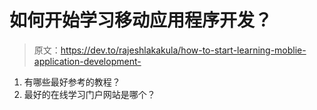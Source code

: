 # 如何开始学习移动应用程序开发？

> 原文：<https://dev.to/rajeshlakakula/how-to-start-learning-moblie-application-development->

1.  有哪些最好参考的教程？
2.  最好的在线学习门户网站是哪个？